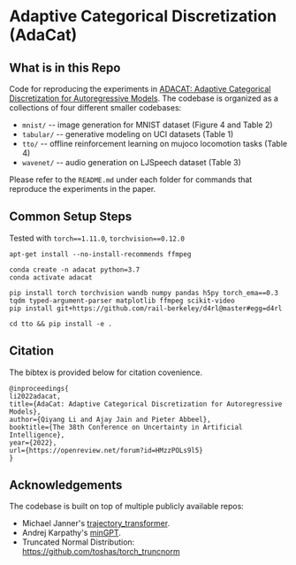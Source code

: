 # Adaptive Categorical Discretization (AdaCat)
## What is in this Repo
Code for reproducing the experiments in [ADACAT: Adaptive Categorical Discretization for Autoregressive Models](https://openreview.net/forum?id=HMzzPOLs9l5). The codebase is organized as a collections of four different smaller codebases:
- `mnist/` -- image generation for MNIST dataset (Figure 4 and Table 2)
- `tabular/` -- generative modeling on UCI datasets (Table 1)
- `tto/` -- offline reinforcement learning on mujoco locomotion tasks (Table 4)
- `wavenet/` -- audio generation on LJSpeech dataset (Table 3)

Please refer to the `README.md` under each folder for commands that reproduce the experiments in the paper.


## Common Setup Steps 
Tested with `torch==1.11.0`, `torchvision==0.12.0`

```
apt-get install --no-install-recommends ffmpeg
```

```
conda create -n adacat python=3.7
conda activate adacat

pip install torch torchvision wandb numpy pandas h5py torch_ema==0.3 tqdm typed-argument-parser matplotlib ffmpeg scikit-video
pip install git+https://github.com/rail-berkeley/d4rl@master#egg=d4rl

cd tto && pip install -e . 
```

## Citation
The bibtex is provided below for citation covenience.
```
@inproceedings{
li2022adacat,
title={AdaCat: Adaptive Categorical Discretization for Autoregressive Models},
author={Qiyang Li and Ajay Jain and Pieter Abbeel},
booktitle={The 38th Conference on Uncertainty in Artificial Intelligence},
year={2022},
url={https://openreview.net/forum?id=HMzzPOLs9l5}
}
```

## Acknowledgements
The codebase is built on top of multiple publicly available repos:
- Michael Janner's [trajectory_transformer](https://github.com/jannerm/trajectory-transformer).
- Andrej Karpathy's [minGPT](https://github.com/karpathy/minGPT).
- Truncated Normal Distribution: https://github.com/toshas/torch_truncnorm

